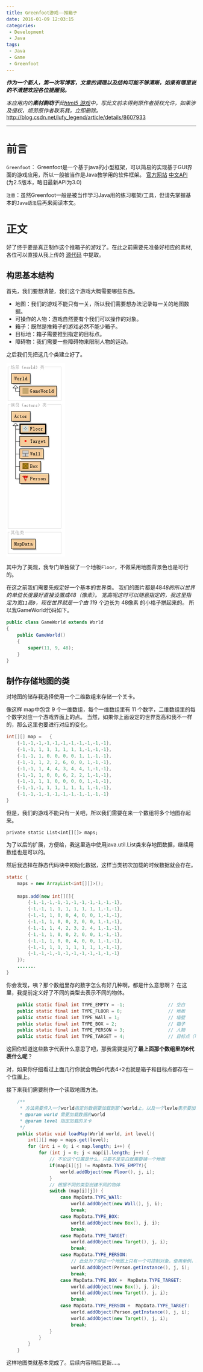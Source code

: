 ```yaml
---
title: Greenfoot游戏——推箱子
date: 2016-01-09 12:03:15
categories: 
 - Development
 - Java
tags:
 - Java
 - Game
 - Greenfoot
---
```


***作为一个新人，第一次写博客，文章的调理以及结构可能不够清晰，如果有哪里说的不清楚欢迎各位提醒我。***

*本应用内的**素材剽窃于**此[html5 游戏][1]中，写此文前未得到原作者授权允许，如果涉及侵权，烦劳原作者联系我，立即删除。*
<http://blog.csdn.net/lufy_legend/article/details/8607933>

----------

# 前言
`Greenfoot`： Greenfoot是一个基于java的小型框架，可以简易的实现基于GUI界面的游戏应用，所以一般被当作是Java教学用的软件框架。
[官方网站][2] [中文API][3] (为2.5版本，略旧最新API为3.0)

`注意`：虽然Greenfoot一般是被当作学习Java用的练习框架/工具，但请先掌握基本的`Java语法`后再来阅读本文。

<!-- more  -->

# 正文
好了终于要是真正制作这个推箱子的游戏了。在此之前需要先准备好相应的素材,各位可以直接从我上传的 [源代码][4] 中提取。

## 构思基本结构
首先，我们要想清楚，我们这个游戏大概需要哪些东西。
- 地图：我们的游戏不能只有一关，所以我们需要想办法记录每一关的地图数据。
- 可操作的人物：游戏自然要有个我们可以操作的对象。
- 箱子：既然是推箱子的游戏必然不能少箱子。
- 目标地：箱子需要推到指定的目标点。
- 障碍物：我们需要一些障碍物来限制人物的运动。

之后我们先把这几个类建立好了。

![项目基本结构][5]

其中为了美观，我专门单独做了一个地板`Floor`，不做采用地图背景色也是可行的。


在这之前我们需要先规定好一个基本的世界类。
我们的图片都是48*48的所以世界的单位长度最好直接设置成48（像素）。
宽高呢这时可以随意指定的，我这里指定为宽`11`高`9`，现在世界就是一个由 11*9 个边长为 48像素 的小格子拼起来的。
所以我GameWorld代码如下。

```java
public class GameWorld extends World
{
    public GameWorld()
    {    
        super(11, 9, 48);
    }
}
```

## 制作存储地图的类

对地图的储存我选择使用一个二维数组来存储一个关卡。

像这样 map中包含 9 个一维数组，每个一维数组里有 11 个数字，二维数组里的每个数字对应一个游戏界面上的点。
当然，如果你上面设定的世界宽高和我不一样的，那么这里也要进行对应的变化。
```java
int[][] map = 	{
    {-1,-1,-1,-1,-1,-1,-1,-1,-1,-1,-1},  
    {-1,-1, 1, 1, 1, 1, 1, 1,-1,-1,-1},  
    {-1,-1, 1, 0, 0, 0, 0, 1, 1,-1,-1},  
    {-1,-1, 1, 2, 2, 6, 0, 0, 1,-1,-1},  
    {-1,-1, 1, 4, 4, 3, 4, 4, 1,-1,-1},  
    {-1,-1, 1, 0, 0, 6, 2, 2, 1,-1,-1},  
    {-1,-1, 1, 1, 0, 0, 0, 0, 1,-1,-1},  
    {-1,-1,-1, 1, 1, 1, 1, 1, 1,-1,-1},  
    {-1,-1,-1,-1,-1,-1,-1,-1,-1,-1,-1}   
}
```

但是，我们的游戏不能只有一关吧，所以我们需要在来一个数组将多个地图存起来。

	private static List<int[][]> maps;

为了以后的扩展，方便给，我这里选中使用java.util.List类来存地图数据，继续用数组也是可以的。

然后我选择在静态代码块中初始化数据，这样当类初次加载的时候数据就会存在。

```java
static {
    maps = new ArrayList<int[][]>();
    
    maps.add(new int[][]{
        {-1,-1,-1,-1,-1,-1,-1,-1,-1,-1,-1},  
        {-1,-1, 1, 1, 1, 1, 1, 1, 1,-1,-1},  
        {-1,-1, 1, 0, 0, 4, 0, 0, 1,-1,-1},  
        {-1,-1, 1, 0, 0, 2, 0, 0, 1,-1,-1},  
        {-1,-1, 1, 4, 2, 3, 2, 4, 1,-1,-1},  
        {-1,-1, 1, 0, 0, 2, 0, 0, 1,-1,-1},  
        {-1,-1, 1, 0, 0, 4, 0, 0, 1,-1,-1},  
        {-1,-1, 1, 1, 1, 1, 1, 1, 1,-1,-1},  
        {-1,-1,-1,-1,-1,-1,-1,-1,-1,-1,-1}  
    });
    .......
}
```

你会发现，咦？那个数组里存的数字怎么有好几种啊，都是什么意思啊？
在这里，我提前定义好了不同的类型去表示不同的物体。
	

```java
    public static final int TYPE_EMPTY = -1;                // 空白
    public static final int TYPE_FLOOR = 0;                 // 地板
    public static final int TYPE_WAll = 1;                  // 墙壁
    public static final int TYPE_BOX = 2;                   // 箱子
    public static final int TYPE_PERSON = 3;                // 人物
    public static final int TYPE_TARGET = 4;                // 目标点（可与箱子或者人重合，以加和表示）
```
这回你知道这些数字代表什么意思了吧，那我需要提问了**最上面那个数组里的6代表什么呢**？

对，如果你仔细看过上面几行你就会明白6代表4+2也就是箱子和目标点都存在一个位置上。

接下来我们需要制作一个读取地图方法。
```java
	/**
     * 方法需要传入一个world指定的数据要加载到那个world上，以及一个levle表示要加载的关卡。
     * @param world 需要加载数据的world
     * @param level 指定加载的关卡
     */
	public static void loadMap(World world, int level){
        int[][] map = maps.get(level);
        for (int i = 0; i < map.length; i++) {
            for (int j = 0; j < map[i].length; j++) {
	            // 不论这个位置是什么，只要不是空白就需要铺一个地板
                if(map[i][j] != MapData.TYPE_EMPTY){
                    world.addObject(new Floor(), j, i);
                }
                // 根据不同的类型创建不同的物体
                switch (map[i][j]) {
                    case MapData.TYPE_WAll:
                        world.addObject(new Wall(), j, i);
                        break;
                    case MapData.TYPE_BOX:
                        world.addObject(new Box(), j, i);
                        break;
                    case MapData.TYPE_TARGET:
                        world.addObject(new Target(), j, i);
                        break;
                    case MapData.TYPE_PERSON:
	                    // 此处为了保证一个地图上只有一个可控制对象，使用单例，具体内容我们到person中再讲
                        world.addObject(Person.getInstance(), j, i);
                        break;
                    case MapData.TYPE_BOX +  MapData.TYPE_TARGET:
                        world.addObject(new Box(), j, i);
                        world.addObject(new Target(), j, i);
                        break;
                    case MapData.TYPE_PERSON +  MapData.TYPE_TARGET:
                        world.addObject(Person.getInstance(), j, i);
                        world.addObject(new Target(), j, i);
                        break;
                }
            }
        }
    }
```

这样地图类就基本完成了。后续内容稍后更新....。




[1]: http://download.csdn.net/download/zpf124/9396945 "素材来源的html5游戏"
[2]: http://www.greenfoot.org/ "官方网站"
[3]: http://www.greenfoot.org/files/translations/Chinese/API/ "中文API"
[4]: http://download.csdn.net/download/zpf124/9396945 "推箱子源代码"
[5]: /assets/images/20160102223628753.png "项目基本结构"